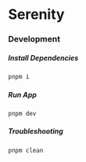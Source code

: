 # Serenity

### Development

##### Install Dependencies

```bash
pnpm i
```

##### Run App

```bash
pnpm dev
```

##### Troubleshooting

```bash
pnpm clean
```
